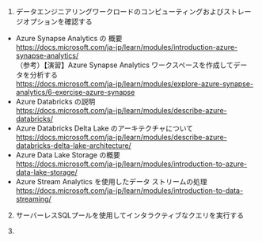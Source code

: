 1. データエンジニアリングワークロードのコンピューティングおよびストレージオプションを確認する
- Azure Synapse Analytics の 概要  
https://docs.microsoft.com/ja-jp/learn/modules/introduction-azure-synapse-analytics/    
（参考）【演習】Azure Synapse Analytics ワークスペースを作成してデータを分析する    
https://docs.microsoft.com/ja-jp/learn/modules/explore-azure-synapse-analytics/6-exercise-azure-synapse
- Azure Databricks の説明  
https://docs.microsoft.com/ja-jp/learn/modules/describe-azure-databricks/
- Azure Databricks Delta Lake のアーキテクチャについて  
https://docs.microsoft.com/ja-jp/learn/modules/describe-azure-databricks-delta-lake-architecture/
- Azure Data Lake Storage の概要   
https://docs.microsoft.com/ja-jp/learn/modules/introduction-to-azure-data-lake-storage/
- Azure Stream Analytics を使用したデータ ストリームの処理    
https://docs.microsoft.com/ja-jp/learn/modules/introduction-to-data-streaming/


2. サーバーレスSQLプールを使用してインタラクティブなクエリを実行する   


4. 
